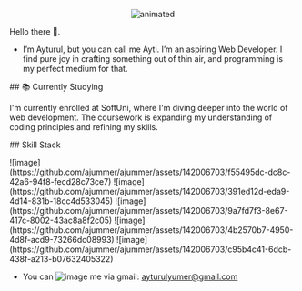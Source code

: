 <p align="center">
  <img src="https://media3.giphy.com/media/DwXOS8RqHocEM/giphy.gif" alt="animated" />
</p>

  
   Hello there 👋.
  - I’m Ayturul, but you can call me Ayti. I’m an aspiring  Web Developer. I find pure joy in crafting something out of thin air, and programming is my perfect medium for that. 

<p align="center">
 <p> ## 📚 Currently Studying </p>
</p>
I'm currently enrolled at SoftUni, where I'm diving deeper into the world of web development. The coursework is expanding my understanding of coding principles and refining my skills.

<p align="center">
   <p> ## Skill Stack </p>
</p>
![image](https://github.com/ajummer/ajummer/assets/142006703/f55495dc-dc8c-42a6-94f8-fecd28c73ce7)
 ![image](https://github.com/ajummer/ajummer/assets/142006703/391ed12d-eda9-4d14-831b-18cc4d533045) ![image](https://github.com/ajummer/ajummer/assets/142006703/9a7fd7f3-8e67-417c-8002-43ac8a8f2c05) ![image](https://github.com/ajummer/ajummer/assets/142006703/4b2570b7-4950-4d8f-acd9-73266dc08993) ![image](https://github.com/ajummer/ajummer/assets/142006703/c95b4c41-6dcb-438f-a213-b07632405322)



- You can ![image](https://github.com/ajummer/ajummer/assets/142006703/4a70d94f-a2b9-415b-92ab-ea706c13c422) me via  gmail: ayturulyumer@gmail.com 



